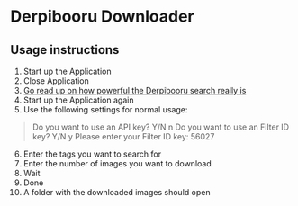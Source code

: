 # Derpibooru Downloader


## Usage instructions ##

1. Start up the Application
2. Close Application
3. [Go read up on how powerful the Derpibooru search really is](https://derpibooru.org/search/syntax)
4. Start up the Application again
5. Use the following settings for normal usage: 
> Do you want to use an API key? Y/N n
> Do you want to use an Filter ID key? Y/N y
> Please enter your Filter ID key: 56027
6. Enter the tags you want to search for
7. Enter the number of images you want to download
8. Wait
9. Done
10. A folder with the downloaded images should open

